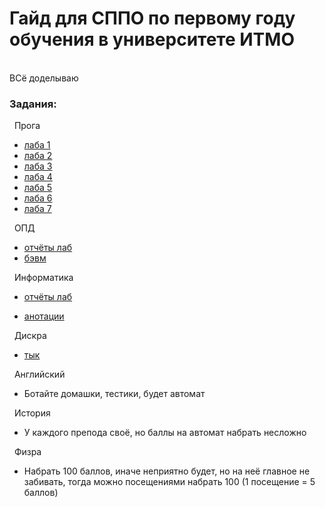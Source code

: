 # Гайд для СППО по первому году обучения в университете ИТМО
<br />
ВСё доделываю

### Задания:<br />

&nbsp; Прога<br />

- [лаба 1](https://github.com/frizyyu/lab1_prog)<br />
- [лаба 2](https://github.com/frizyyu/lab2_prog)<br />
- [лаба 3](https://github.com/frizyyu/lab3_prog/tree/main)<br />
- [лаба 4](https://github.com/frizyyu/lab4_prog/tree/main)<br />
- [лаба 5](https://github.com/frizyyu/lab5_prog/tree/main)<br />
- [лаба 6](https://github.com/frizyyu/lab6_prog/tree/main)<br />
- [лаба 7](https://github.com/frizyyu/lab7_prog/tree/main)<br />

&nbsp; ОПД<br />

- [отчёты лаб](https://github.com/frizyyu/first_year_in_ITMO/tree/main/опд%20лабы)<br />
- [бэвм](https://github.com/frizyyu/first_year_in_ITMO/blob/main/bcomp-ng.jar)<br />

&nbsp; Информатика<br />

- [отчёты лаб](https://github.com/frizyyu/first_year_in_ITMO/tree/main/инфа%20лабы)<br />

- [анотации](https://github.com/frizyyu/first_year_in_ITMO/tree/main/инфа%20анотации)

&nbsp; Дискра<br />

- [тык](https://github.com/frizyyu/first_year_in_ITMO/tree/main/Дискра)<br />

&nbsp; Английский<br />

- Ботайте домашки, тестики, будет автомат

  
&nbsp; История<br />

- У каждого препода своё, но баллы на автомат набрать несложно

&nbsp; Физра<br />

- Набрать 100 баллов, иначе неприятно будет, но на неё главное не забивать, тогда можно посещениями набрать 100 (1 посещение = 5 баллов)
